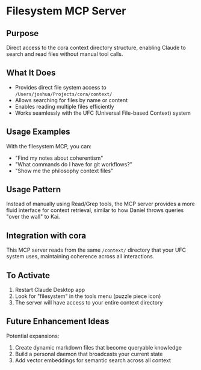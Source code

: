 # Filesystem MCP Server

## Purpose
Direct access to the cora context directory structure, enabling Claude to search and read files without manual tool calls.

## What It Does
- Provides direct file system access to `/Users/joshua/Projects/cora/context/`
- Allows searching for files by name or content
- Enables reading multiple files efficiently
- Works seamlessly with the UFC (Universal File-based Context) system

## Usage Examples
With the filesystem MCP, you can:
- "Find my notes about coherentism"
- "What commands do I have for git workflows?"
- "Show me the philosophy context files"

## Usage Pattern
Instead of manually using Read/Grep tools, the MCP server provides a more fluid interface for context retrieval, similar to how Daniel throws queries "over the wall" to Kai.

## Integration with cora
This MCP server reads from the same `/context/` directory that your UFC system uses, maintaining coherence across all interactions.

## To Activate
1. Restart Claude Desktop app
2. Look for "filesystem" in the tools menu (puzzle piece icon)
3. The server will have access to your entire context directory

## Future Enhancement Ideas
Potential expansions:
1. Create dynamic markdown files that become queryable knowledge
2. Build a personal daemon that broadcasts your current state
3. Add vector embeddings for semantic search across all context